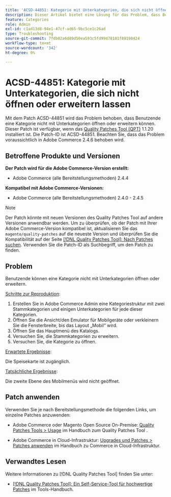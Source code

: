 ```yaml
---
title: 'ACSD-44851: Kategorie mit Unterkategorien, die sich nicht öffnen oder erweitern lassen'
description: Dieser Artikel bietet eine Lösung für das Problem, dass Benutzende eine Kategorie nicht mit Unterkategorien öffnen oder erweitern können.
feature: Categories
role: Admin
exl-id: c1ad13d8-94e1-47cf-ad65-9bc5ce1c26ad
type: Troubleshooting
source-git-commit: 7fdb02a6d89d50ea593c5fd99d78101f89198424
workflow-type: tm+mt
source-wordcount: '342'
ht-degree: 0%

---
```


# ACSD-44851: Kategorie mit Unterkategorien, die sich nicht öffnen oder erweitern lassen

Mit dem Patch ACSD-44851 wird das Problem behoben, dass Benutzende eine Kategorie nicht mit Unterkategorien öffnen oder erweitern können. Dieser Patch ist verfügbar, wenn das [Quality Patches Tool (QPT)](https://experienceleague.adobe.com/en/docs/commerce-operations/tools/quality-patches-tool/quality-patches-tool-to-self-serve-quality-patches) 1.1.20 installiert ist. Die Patch-ID ist ACSD-44851. Beachten Sie, dass das Problem voraussichtlich in Adobe Commerce 2.4.6 behoben wird.

## Betroffene Produkte und Versionen

**Der Patch wird für die Adobe Commerce-Version erstellt:**

* Adobe Commerce (alle Bereitstellungsmethoden) 2.4.4

**Kompatibel mit Adobe Commerce-Versionen:**

* Adobe Commerce (alle Bereitstellungsmethoden) 2.4.0 - 2.4.5

>[!NOTE]
>
>Der Patch könnte mit neuen Versionen des Quality Patches Tool auf andere Versionen anwendbar werden. Um zu überprüfen, ob der Patch mit Ihrer Adobe Commerce-Version kompatibel ist, aktualisieren Sie das `magento/quality-patches` auf die neueste Version und überprüfen Sie die Kompatibilität auf der Seite [[!DNL Quality Patches Tool]: Nach Patches suchen](https://experienceleague.adobe.com/tools/commerce-quality-patches/index.html). Verwenden Sie die Patch-ID als Suchbegriff, um den Patch zu finden.

## Problem

Benutzende können eine Kategorie nicht mit Unterkategorien öffnen oder erweitern.

<u>Schritte zur Reproduktion</u>:

1. Erstellen Sie in Adobe Commerce Admin eine Kategoriestruktur mit zwei Stammkategorien und einigen Unterkategorien für jede dieser Kategorien.
1. Öffnen Sie die Ansicht/den Emulator für Mobilgeräte oder verkleinern Sie die Fensterbreite, bis das Layout „Mobil“ wird.
1. Öffnen Sie das Hauptmenü des Katalogs.
1. Versuchen Sie, die Stammkategorien zu erweitern.
1. Versuchen Sie, die Kategorie zu öffnen.

<u>Erwartete Ergebnisse</u>:

Die Speisekarte ist zugänglich.

<u>Tatsächliche Ergebnisse</u>:

Die zweite Ebene des Mobilmenüs wird nicht geöffnet.

## Patch anwenden

Verwenden Sie je nach Bereitstellungsmethode die folgenden Links, um einzelne Patches anzuwenden:

* Adobe Commerce oder Magento Open Source On-Premise: [Quality Patches Tools > Usage](/help/tools/quality-patches-tool/usage.md) im Handbuch zum Quality Patches Tool .

* Adobe Commerce in Cloud-Infrastruktur: [Upgrades und Patches > Patches anwenden](https://experienceleague.adobe.com/docs/commerce-cloud-service/user-guide/develop/upgrade/apply-patches.html) im Handbuch zu Commerce in Cloud-Infrastruktur.

## Verwandtes Lesen

Weitere Informationen zu [!DNL Quality Patches Tool] finden Sie unter:

* [[!DNL Quality Patches Tool]: Ein Self-Service-Tool für hochwertige Patches](/help/tools/quality-patches-tool/quality-patches-tool-to-self-serve-quality-patches.md) im Tools-Handbuch.
